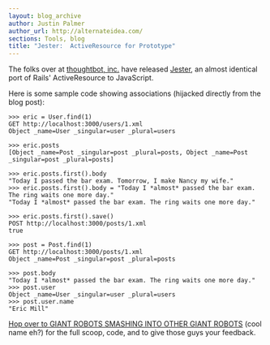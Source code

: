 ```yaml
---
layout: blog_archive
author: Justin Palmer
author_url: http://alternateidea.com/
sections: Tools, blog
title: "Jester:  ActiveResource for Prototype"
---
```


The folks over at [thoughtbot, inc.](http://thoughtbot.com/) have released [Jester](http://giantrobots.thoughtbot.com/2007/4/2/jester-javascriptian-rest), an almost identical port of Rails' ActiveResource to JavaScript.


Here is some sample code showing associations (hijacked directly from the blog post):

    >>> eric = User.find(1)
    GET http://localhost:3000/users/1.xml
    Object _name=User _singular=user _plural=users
    
    >>> eric.posts
    [Object _name=Post _singular=post _plural=posts, Object _name=Post _singular=post _plural=posts]
    
    >>> eric.posts.first().body
    "Today I passed the bar exam. Tomorrow, I make Nancy my wife."
    >>> eric.posts.first().body = "Today I *almost* passed the bar exam. The ring waits one more day."
    "Today I *almost* passed the bar exam. The ring waits one more day."
    
    >>> eric.posts.first().save()
    POST http://localhost:3000/posts/1.xml
    true
    
    >>> post = Post.find(1)
    GET http://localhost:3000/posts/1.xml
    Object _name=Post _singular=post _plural=posts
    
    >>> post.body
    "Today I *almost* passed the bar exam. The ring waits one more day."
    >>> post.user
    Object _name=User _singular=user _plural=users
    >>> post.user.name
    "Eric Mill"

[Hop over to GIANT ROBOTS SMASHING INTO OTHER GIANT ROBOTS](http://giantrobots.thoughtbot.com/2007/4/2/jester-javascriptian-rest) (cool name eh?) for the full scoop, code, and to give those guys your feedback.

